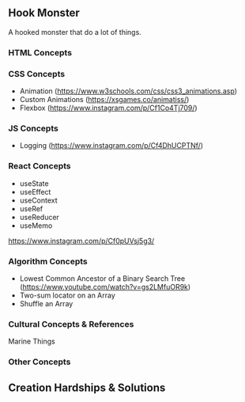 ## Hook Monster
A hooked monster that do a lot of things.

### HTML Concepts

### CSS Concepts
 * Animation (https://www.w3schools.com/css/css3_animations.asp) 
 * Custom Animations (https://xsgames.co/animatiss/)
 * Flexbox (https://www.instagram.com/p/Cf1Co4Tj709/)


### JS Concepts
 * Logging (https://www.instagram.com/p/Cf4DhUCPTNf/)

### React Concepts
 * useState
 * useEffect
 * useContext
 * useRef
 * useReducer
 * useMemo

 https://www.instagram.com/p/Cf0pUVsj5g3/

### Algorithm Concepts
 * Lowest Common Ancestor of a Binary Search Tree (https://www.youtube.com/watch?v=gs2LMfuOR9k)
 * Two-sum locator on an Array
 * Shuffle an Array 
 
### Cultural Concepts & References
Marine Things 

### Other Concepts

## Creation Hardships & Solutions


